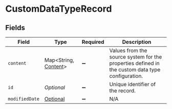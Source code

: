 # CustomDataTypeRecord


## Fields

| Field                                                                                           | Type                                                                                            | Required                                                                                        | Description                                                                                     |
| ----------------------------------------------------------------------------------------------- | ----------------------------------------------------------------------------------------------- | ----------------------------------------------------------------------------------------------- | ----------------------------------------------------------------------------------------------- |
| `content`                                                                                       | Map<String, [Content](../../models/shared/Content.md)>                                          | :heavy_minus_sign:                                                                              | Values from the source system for the properties defined in the custom data type configuration. |
| `id`                                                                                            | *Optional<String>*                                                                              | :heavy_minus_sign:                                                                              | Unique identifier of the record.                                                                |
| `modifiedDate`                                                                                  | [Optional<ModifiedDate>](../../models/shared/ModifiedDate.md)                                   | :heavy_minus_sign:                                                                              | N/A                                                                                             |